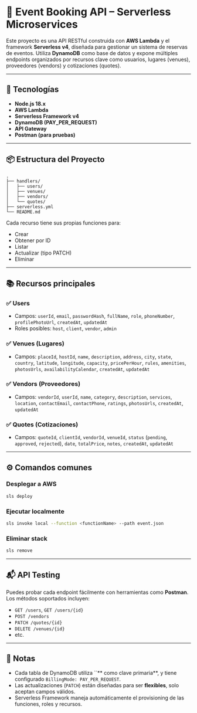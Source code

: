 # 🎉 Event Booking API – Serverless Microservices 

Este proyecto es una API RESTful construida con **AWS Lambda** y el framework **Serverless v4**, diseñada para gestionar un sistema de reservas de eventos. Utiliza **DynamoDB** como base de datos y expone múltiples endpoints organizados por recursos clave como usuarios, lugares (venues), proveedores (vendors) y cotizaciones (quotes).

---

## 🚀 Tecnologías

* **Node.js 18.x**
* **AWS Lambda**
* **Serverless Framework v4**
* **DynamoDB (PAY\_PER\_REQUEST)**
* **API Gateway**
* **Postman (para pruebas)**

---

## 📦 Estructura del Proyecto

```
.
├── handlers/
│   ├── users/
│   ├── venues/
│   ├── vendors/
│   └── quotes/
├── serverless.yml
└── README.md
```

Cada recurso tiene sus propias funciones para:

* Crear
* Obtener por ID
* Listar
* Actualizar (tipo PATCH)
* Eliminar

---

## 📚 Recursos principales

### ✅ Users

* Campos: `userId`, `email`, `passwordHash`, `fullName`, `role`, `phoneNumber`, `profilePhotoUrl`, `createdAt`, `updatedAt`
* Roles posibles: `host`, `client`, `vendor`, `admin`

### ✅ Venues (Lugares)

* Campos: `placeId`, `hostId`, `name`, `description`, `address`, `city`, `state`, `country`, `latitude`, `longitude`, `capacity`, `pricePerHour`, `rules`, `amenities`, `photosUrls`, `availabilityCalendar`, `createdAt`, `updatedAt`

### ✅ Vendors (Proveedores)

* Campos: `vendorId`, `userId`, `name`, `category`, `description`, `services`, `location`, `contactEmail`, `contactPhone`, `ratings`, `photosUrls`, `createdAt`, `updatedAt`

### ✅ Quotes (Cotizaciones)

* Campos: `quoteId`, `clientId`, `vendorId`, `venueId`, `status` (`pending`, `approved`, `rejected`), `date`, `totalPrice`, `notes`, `createdAt`, `updatedAt`

---

## ⚙️ Comandos comunes

### Desplegar a AWS

```bash
sls deploy
```

### Ejecutar localmente

```bash
sls invoke local --function <functionName> --path event.json
```

### Eliminar stack

```bash
sls remove
```

---

## 📬 API Testing

Puedes probar cada endpoint fácilmente con herramientas como **Postman**. Los métodos soportados incluyen:

* `GET /users`, `GET /users/{id}`
* `POST /vendors`
* `PATCH /quotes/{id}`
* `DELETE /venues/{id}`
* etc.

---

## 📌 Notas

* Cada tabla de DynamoDB utiliza \`\`\*\* como clave primaria\*\*, y tiene configurado `BillingMode: PAY_PER_REQUEST`.
* Las actualizaciones (`PATCH`) están diseñadas para ser **flexibles**, solo aceptan campos válidos.
* Serverless Framework maneja automáticamente el provisioning de las funciones, roles y recursos.
